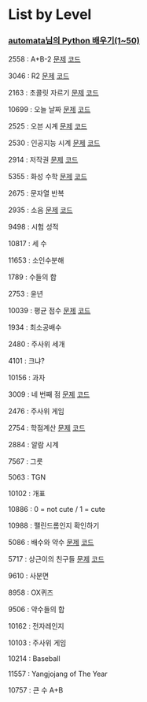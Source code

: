# List by Level

### [automata님의 Python 배우기(1~50)](https://www.acmicpc.net/workbook/view/459)


2558 : A+B-2  [문제](https://www.acmicpc.net/problem/2558)  [코드](https://github.com/HanNayeoniee/Algorithms/blob/master/acmicpc/2558.py)

3046 : R2  [문제](https://www.acmicpc.net/problem/3046)  [코드](https://github.com/HanNayeoniee/Algorithms/blob/master/acmicpc/3046.py)

2163 : 초콜릿 자르기  [문제](https://www.acmicpc.net/problem/2163)  [코드](https://github.com/HanNayeoniee/Algorithms/blob/master/acmicpc/2163.py)

10699 : 오늘 날짜  [문제](https://www.acmicpc.net/problem/10699)  [코드](https://github.com/HanNayeoniee/Algorithms/blob/master/acmicpc/10699.py)

2525 : 오븐 시계  [문제](https://www.acmicpc.net/problem/2525)  [코드](https://github.com/HanNayeoniee/Algorithms/blob/master/acmicpc/2525.py)

2530 : 인공지능 시계  [문제](https://www.acmicpc.net/problem/2530)  [코드](https://github.com/HanNayeoniee/Algorithms/blob/master/acmicpc/2530.py)

2914 : 저작권  [문제](https://www.acmicpc.net/problem/2914)  [코드](https://github.com/HanNayeoniee/Algorithms/blob/master/acmicpc/2914.py)

5355 : 화성 수학  [문제](https://www.acmicpc.net/problem/5355)  [코드](https://github.com/HanNayeoniee/Algorithms/blob/master/acmicpc/5355.py)

2675 : 문자열 반복

2935 : 소음  [문제](https://www.acmicpc.net/problem/2935)  [코드](https://github.com/HanNayeoniee/Algorithms/blob/master/acmicpc/2935.py)

9498 : 시험 성적

10817 :	세 수

11653 :	소인수분해

1789 : 수들의 합

2753 : 윤년

10039 : 평균 점수  [문제](https://www.acmicpc.net/problem/10039)  [코드](https://github.com/HanNayeoniee/Algorithms/blob/master/acmicpc/10039.py)

1934 : 최소공배수

2480 : 주사위 세개

4101 : 크냐?

10156 : 과자

3009 : 네 번째 점  [문제](https://www.acmicpc.net/problem/3009)  [코드](https://github.com/HanNayeoniee/Algorithms/blob/master/acmicpc/3009.py)

2476 : 주사위 게임

2754 : 학점계산  [문제](https://www.acmicpc.net/problem/2754)  [코드](https://github.com/HanNayeoniee/Algorithms/blob/master/acmicpc/2754.py)

2884 : 알람 시계

7567 : 그릇

5063 : TGN

10102 : 개표

10886 : 0 = not cute / 1 = cute

10988 : 팰린드롬인지 확인하기

5086 : 배수와 약수  [문제](https://www.acmicpc.net/problem/5086)  [코드](https://github.com/HanNayeoniee/Algorithms/blob/master/acmicpc/5086.py)

5717 : 상근이의 친구들  [문제](https://www.acmicpc.net/problem/5717)  [코드](https://github.com/HanNayeoniee/Algorithms/blob/master/acmicpc/5717.py)

9610 : 사분면

8958 : OX퀴즈

9506 : 약수들의 합

10162 : 전자레인지

10103 : 주사위 게임

10214 : Baseball

11557 : Yangjojang of The Year

10757 : 큰 수 A+B
